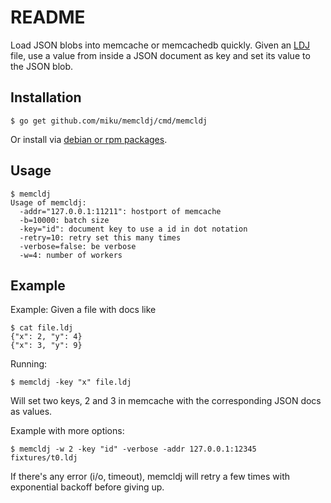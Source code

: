 README
======

Load JSON blobs into memcache or memcachedb quickly. Given an [LDJ](http://en.wikipedia.org/wiki/Line_Delimited_JSON)
file, use a value from inside a JSON document as key and set its value
to the JSON blob.

Installation
------------

    $ go get github.com/miku/memcldj/cmd/memcldj

Or install via [debian or rpm packages](https://github.com/miku/memcldj/releases).

Usage
-----

    $ memcldj
    Usage of memcldj:
      -addr="127.0.0.1:11211": hostport of memcache
      -b=10000: batch size
      -key="id": document key to use a id in dot notation
      -retry=10: retry set this many times
      -verbose=false: be verbose
      -w=4: number of workers

Example
-------

Example: Given a file with docs like

    $ cat file.ldj
    {"x": 2, "y": 4}
    {"x": 3, "y": 9}

Running:

    $ memcldj -key "x" file.ldj

Will set two keys, 2 and 3 in memcache with the corresponding JSON docs as values.

Example with more options:

    $ memcldj -w 2 -key "id" -verbose -addr 127.0.0.1:12345 fixtures/t0.ldj

If there's any error (i/o, timeout), memcldj will retry a few times with exponential backoff before giving up.
